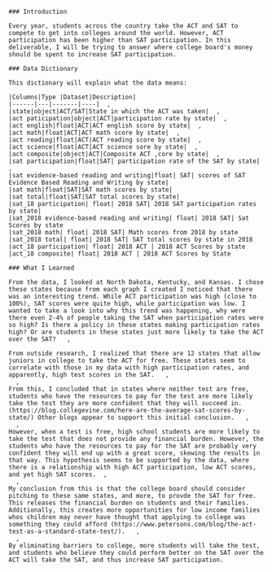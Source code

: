 
    ### Introduction

    Every year, students across the country take the ACT and SAT to compete to get into colleges around the world. However, ACT participation has been higher than SAT participation. In this deliverable, I will be trying to answer where college board's money should be spent to increase SAT participation.

    ### Data Dictionary

    This dictionary will explain what the data means:  

    |Columns|Type |Dataset|Description|  
    |------|---|-------|----|  ,
    |state|object|ACT/SAT|State in which the ACT was taken|  ,
    |act paticipation|object|ACT|participation rate by state|  ,
    |act english|float|ACT|ACT english score by state|  ,
    |act math|float|ACT|ACT math score by state|  ,
    |act reading|float|ACT|ACT reading score by state|  ,
    |act science|float|ACT|ACT science sore by state|  ,
    |act composite|object|ACT|Composite ACT ,core by state|  ,
    |sat participation|float|SAT| participation rate of the SAT by state|  ,
    |sat evidence-based reading and writing|float| SAT| scores of SAT Evidence Based Reading and Writing by state|    
    |sat math|float|SAT|SAT math scores by state|    
    |sat total|float|SAT|SAT total scores by state|    
    |sat_18 participation| float| 2018 SAT| 2018 SAT participation rates by state|    
    |sat_2018 evidence-based reading and writing| float| 2018 SAT| Sat Scores by state    
    |sat_2018 math| float| 2018 SAT| Math scores from 2018 by state    
    |sat_2018 total| float| 2018 SAT| SAT total scores by state in 2018    
    |act_18 participation| float| 2018 ACT | 2018 ACT Scores by state    
    |act_18 composite| float| 2018 ACT | 2018 ACT Scores by State

    ### What I Learned    

    From the data, I looked at North Dakota, Kentucky, and Kansas. I chose these states because from each graph I created I noticed that there was an interesting trend. While ACT participation was high (close to 100%), SAT scores were quite high, while participation was low. I wanted to take a look into why this trend was happening, why were there even 2-4% of people taking the SAT when participation rates were so high? Is there a policy in these states making participation rates high? Or are students in these states just more likely to take the ACT over the SAT?   ,

    From outside research, I realized that there are 12 states that allow juniors in college to take the ACT for free. These states seem to correlate with those in my data with high participation rates, and apparently, high test scores in the SAT.   ,
      ,
    From this, I concluded that in states where neither test are free, students who have the resources to pay for the test are more likely take the test they are more confident that they will succeed in. (https://blog.collegevine.com/here-are-the-average-sat-scores-by-state/) Other blogs appear to support this initial conclusion.   ,
      ,
    However, when a test is free, high school students are more likely to take the test that does not provide any financial burden. However, the students who have the resources to pay for the SAT are probably very confident they will end up with a great score, skewing the results in that way. This hypothesis seems to be supported by the data, where there is a relationship with high ACT participation, low ACT scores, and yet high SAT scores.  ,
      ,
    My conclusion from this is that the college board should consider pitching to these same states, and more, to provde the SAT for free. This releases the financial burden on students and their families. Additionally, this creates more opportunities for low income families whos children may never have thought that applying to college was something they could afford (https://www.petersons.com/blog/the-act-test-as-a-standard-state-test/).   ,
      ,
    By eliminating barriers to college, more students will take the test, and students who believe they could perform better on the SAT over the ACT will take the SAT, and thus increase SAT participation.
